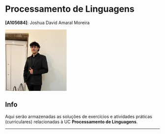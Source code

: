 # Processamento de Linguagens

**[A105684]**: Joshua David Amaral Moreira

<div>
  <img alt="Joshua" src="Imagem.jpg" width="200px"></img>  
</div>

## Info
Aqui serão armazenadas as soluções de exercícios e atividades práticas (curriculares) relacionadas à UC **Processamento de Linguagens**.

---
